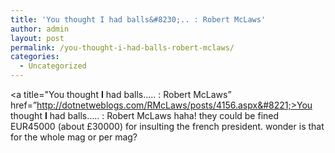 ```yaml
---
title: 'You thought I had balls&#8230;.. : Robert McLaws'
author: admin
layout: post
permalink: /you-thought-i-had-balls-robert-mclaws/
categories:
  - Uncategorized
---
```

<a title="You thought **I** had balls&#8230;.. : Robert McLaws&#8221; href=&#8221;http://dotnetweblogs.com/RMcLaws/posts/4156.aspx&#8221;>You thought **I** had balls&#8230;.. : Robert McLaws</a> haha! they could be fined EUR45000 (about &#163;30000) for insulting the french president. wonder is that for the whole mag or per mag?